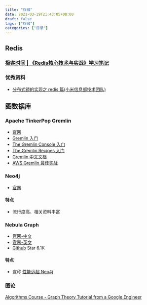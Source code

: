 ```yaml
---
title: "存储"
date: 2021-03-19T21:43:05+08:00
draft: false
tags: ["存储"]
categories: ["目录"]
---
```


## Redis

### [极客时间 | 《Redis核心技术与实战》学习笔记](/post/storage/redis/geekbang/dir)

### 优秀资料

- [分布式锁的实现之 redis 篇(小米信息部技术团队)](https://xiaomi-info.github.io/2019/12/17/redis-distributed-lock/)

## 图数据库

### Apache TinkerPop Gremlin

- [官网](https://tinkerpop.apache.org/gremlin.html)
- [Gremlin 入门](../graph/gremlin/getting_started)
- [The Gremlin Console 入门](../graph/gremlin/the-gremlin-console)
- [The Gremlin Recipes 入门](../graph/gremlin/recipes)
- [Gremlin 中文文档](http://tinkerpop-gremlin.cn/)
- [AWS Gremlin 最佳实战](https://docs.amazonaws.cn/neptune/latest/userguide/best-practices-gremlin.html)

### Neo4j

- [官网](https://neo4j.com/)

#### 特点

- 流行度高、相关资料丰富

### Nebula Graph

- [官网-中文](https://nebula-graph.com.cn/)
- [官网-英文](https://nebula-graph.io/)
- [Github](https://github.com/vesoft-inc/nebula) Star 6.1K

#### 特点

- 宣称 [性能远超 Neo4j](https://www.oschina.net/question/4487475_2320452)

### 图论

[Algorithms Course - Graph Theory Tutorial from a Google Engineer](https://www.youtube.com/watch?v=09_LlHjoEiY)